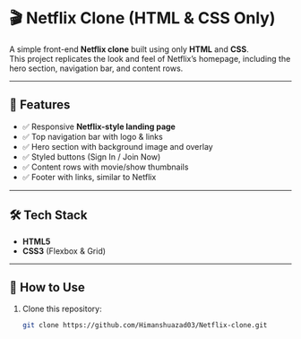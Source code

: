 # 🎬 Netflix Clone (HTML & CSS Only)

A simple front-end **Netflix clone** built using only **HTML** and **CSS**.  
This project replicates the look and feel of Netflix’s homepage, including the hero section, navigation bar, and content rows.

---

## 📌 Features
- ✅ Responsive **Netflix-style landing page**
- ✅ Top navigation bar with logo & links
- ✅ Hero section with background image and overlay
- ✅ Styled buttons (Sign In / Join Now)
- ✅ Content rows with movie/show thumbnails
- ✅ Footer with links, similar to Netflix

---

## 🛠️ Tech Stack
- **HTML5**
- **CSS3** (Flexbox & Grid)

---

## 🎯 How to Use
1. Clone this repository:
   ```bash
   git clone https://github.com/Himanshuazad03/Netflix-clone.git

